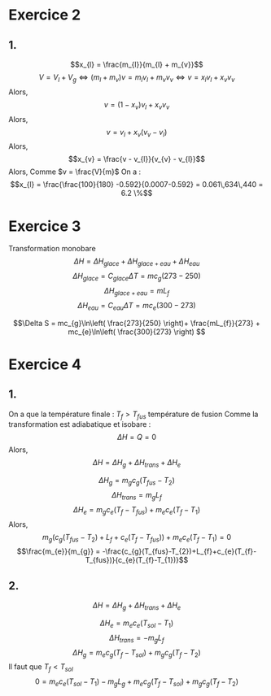 # Exercice 2
## 1.
$$x_{l} = \frac{m_{l}}{m_{l} + m_{v}}$$
$$V = V_{l} + V_{g} \Leftrightarrow (m_{l} + m_{v})v = m_{l}v_{l} + m_{v}v_{v} \Leftrightarrow v = x_{l}v_{l} + x_{v}v_{v}$$
Alors, 
$$v = (1-x_{v})v_{l} + x_{v}v_{v}$$
Alors, 
$$v = v_{l} + x_{v}(v_{v}-v_{l})$$
Alors, 
$$x_{v} = \frac{v - v_{l}}{v_{v} - v_{l}}$$
Alors, 
Comme $v = \frac{V}{m}$ 
On a : 
$$x_{l} = \frac{\frac{100}{180} -0.592}{0.0007-0.592} = 0.061\,634\,440 = 6.2 \%$$

# Exercice 3
Transformation monobare
$$\Delta H = \Delta H_{glace} + \Delta H_{glace + eau} + \Delta H_{eau}$$
$$\Delta H_{glace} = C_{glace} \Delta T = mc_{g}(273-250) $$
$$\Delta H_{glace+eau} = mL_{f} $$
$$\Delta H_{eau} = C_{eau}\Delta T = mc_{e}(300-273) $$

$$\Delta S = mc_{g}\ln\left( \frac{273}{250} \right)+ \frac{mL_{f}}{273} + mc_{e}\ln\left( \frac{300}{273} \right) $$

# Exercice 4
## 1.
On a que la température finale : $T_{f} > T_{fus}$ température de fusion
Comme la transformation est adiabatique et isobare : 
$$\Delta H = Q = 0$$
Alors, 
$$
\Delta H = \Delta H_{g} + \Delta H_{trans} + \Delta H_{e}
$$

$$\Delta H_{g} = m_{g}c_{g}(T_{fus} - T_{2})$$
$$\Delta H_{trans} = m_{g}L_{f}$$
$$\Delta H_{e} = m_{g}c_{e}(T_{f} - T_{fus}) + m_{e}c_{e}(T_{f}-T_{1})$$
Alors, 
$$m_{g}(c_{g}(T_{fus}-T_{2})+L_{f}+c_{e}(T_{f}-T_{fus})) + m_{e}c_{e}(T_{f}-T_{1}) = 0$$
$$\frac{m_{e}}{m_{g}} = -\frac{c_{g}(T_{fus}-T_{2})+L_{f}+c_{e}(T_{f}-T_{fus})}{c_{e}(T_{f}-T_{1})}$$


## 2.
$$
\Delta H = \Delta H_{g} + \Delta H_{trans} + \Delta H_{e}
$$

$$\Delta H_{e} = m_{e}c_{e}(T_{sol} - T_{1})$$
$$\Delta H_{trans} = -m_{g}L_{f}$$
$$\Delta H_{g} = m_{e}c_{g}(T_{f} - T_{sol}) + m_{g}c_{g}(T_{f}-T_{2})$$
Il faut que $T_{f} < T_{sol}$
$$0 = m_{e}c_{e}(T_{sol}-T_{1})-m_{g}L_{g} + m_{e}c_{g}(T_{f} - T_{sol}) + m_{g}c_{g}(T_{f}-T_{2})$$

